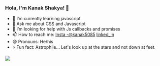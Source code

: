 ### Hola, I'm Kanak Shakya! 👋

- 🌱 I’m currently learning javascript
- 💬 Ask me about CSS and Javascript
- 🤔 I’m looking for help with Js callbacks and promises
- 📫 How to reach me: [Insta -@kanak5085](https://www.instagram.com/kanak5085/) [linked_in](https://www.linkedin.com/in/kanak-shakya-41a464207/)
- 😄 Pronouns: He/his
- ⚡ Fun fact: Astrophile... Let's look up at the stars and not down at feet. 

<img src = "https://github-readme-stats.vercel.app/api?username=kanak-dev&&show_icons=true&title_color=d0efff&icon_color=bb2acf&text_color=daf7dc&bg_color=151515"/>
<!-- - 🔭 I’m currently working on 
- 👯 I’m looking to collaborate on ...
-->
